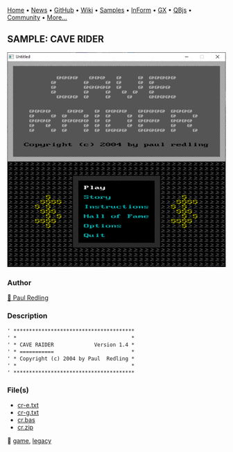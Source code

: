 [Home](https://qb64.com) • [News](../../news.md) • [GitHub](https://github.com/QB64Official/qb64) • [Wiki](wiki.md) • [Samples](../../samples.md) • [InForm](../../inform.md) • [GX](../../gx.md) • [QBjs](../../qbjs.md) • [Community](../../community.md) • [More...](../../more.md)

## SAMPLE: CAVE RIDER

![screenshot.png](img/screenshot.png)

### Author

[🐝 Paul Redling](../paul-redling.md) 

### Description

```text
' ***************************************
' *                                     *
' * CAVE RAIDER             Version 1.4 *
' * ===========                         *
' * Copyright (c) 2004 by Paul  Redling *
' *                                     *
' ***************************************
```

### File(s)

* [cr-e.txt](src/cr-e.txt)
* [cr-g.txt](src/cr-g.txt)
* [cr.bas](src/cr.bas)
* [cr.zip](src/cr.zip)

🔗 [game](../game.md), [legacy](../legacy.md)
